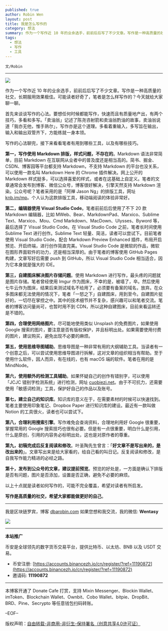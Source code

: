 ```yaml
---
published: true
author: Robin Wen
layout: post
title: 我是怎么写作的
category: 想法
summary: 作为一个写作近 10 年的业余选手，前前后后写了不少文章。写作是一种高质量的社交，长期服用效果极佳。可能读者好奇了，笔者是怎么样写作的？今天就给大家聊一聊。首先来谈谈写作的心法。要想任何时候都能写作，快速而且有质量地产出，有两个技巧，多看和多写。「卖油翁」记述了陈尧咨射箭和卖油翁酌油的故事，卖油翁说道「我亦无他，惟手熟尔」，写作亦是这个道理。多看着重输入，多写旨在输出，输入和输出双管齐下，方能练就一身本领。以上十点就是读者如何写作的，可能不完全覆盖，希望对读者有所启发。写作是高质量的社交，希望大家都能做更好的自己。
tags:
  - 想法
  - 写作
  - 工具
---
```


`文/Robin`

***

![](https://cdn.dbarobin.com/gfd1btf.png)

作为一个写作近 10 年的业余选手，前前后后写了不少文章。写作是一种高质量的社交，长期服用效果极佳。可能读者好奇了，笔者是怎么样写作的？今天就给大家聊一聊。

首先来谈谈写作的心法。要想任何时候都能写作，快速而且有质量地产出，有两个技巧，多看和多写。「卖油翁」记述了陈尧咨射箭和卖油翁酌油的故事，卖油翁说道「我亦无他，惟手熟尔」，写作亦是这个道理。多看着重输入，多写旨在输出，输入和输出双管齐下，方能练就一身本领。

写作的心法聊完，接下来看看笔者有用到哪些工具，以及有哪些技巧。

**第一，写作使用 Markdown 排版，样式问题，不存在的**。Markdown 语法非常简单，目前 Markdown 在互联网从业者中的普及度还是相当高的。简书、掘金、CSDN、博客园等平台都支持 Markdown，不支持 Markdown 的平台也没关系，可以使用一款名叫 Markdown Here 的 Chrome 插件解决。网上公开的 Markdown 样式挺多，可以选择喜爱的样式，或者在这基础上自定义。笔者的文章通常会发布到博客、微信公众号，博客很好解决，引擎天然支持 Markdown 渲染。公众号呢？笔者采用的是「阿禅 Jason Ng」的排版工具，网址 [knb.im/mp](https://knb.im/mp)。个人认为这款排版工具，移动端阅读的体验非常好。

**第二，编辑器使用 Visual Studio Code**。笔者前前后后使用了不下 20 款 Markdown 编辑器，比如 MWeb、Bear、MarkdownPad、Marxico、Sublime Text、Marxico、Mou、Cmd Markdown、MacDown、Ulysses、Byword 等，最后选择了 Visual Studio Code。在 Visual Studio Code 之前，笔者长时间使用 Sublime Text 进行创作。Sublime Text 轻量、简洁，读者可以尝试下。目前笔者使用 Visual Studio Code，配合 Markdown Preview Enhanced 插件，布局开启预览、开启终端，进行创作简直完美。Visual Studio Code 是微软的作品，微软在图形界面软件的功力，还是相当深厚的。由于笔者的博客使用 GitHub Pages 构建，文章写好后需要 push 到 GitHub，所以 Visual Studio Code 相当适合，因为它本身就是强大的 IDE。

**第三，自建图床解决图片存储问题**。使用 Markdown 进行写作，最头疼的问题就是图片存储。笔者曾经使用 Imgur 作为图床，不幸的是，被墙了，卒。然后使用七牛云作为图床，结果后来测试域名不给用了，必须要有备案的域名，放弃。在众多图床都无法使用的情况下，笔者「一怒之下」自建图床，用到至今。自建图片挺好的，一切尽在掌控之中。其中的技术细节并不复杂，感兴趣可以和笔者交流。笔者的博客访问量尚可，也暂时用不到 CDN，所以这种自建图床，目前来看运转还是不错的。

**第四，合理使用网络图片**。尽可能地使用类似 Unsplash 的免费图片，如果使用 Google 搜索的图片，要注意是否有版权保护，并且标明出处。如果需要使用付费的图片，建议购买，避免出现不必要的麻烦。

**第五，使用思维导图辅助**。思维导图是一种非常有用的大纲辅助工具。当读者有一个创意之后，可以尝试使用思维导图进行拆解，这对文章的组织相当有帮助。至于使用什么软件，因人而异，有在线的，也有 macOS 端的软件。笔者在用的是 MindNode。

**第六，使用额外的检测工具辅助**。如果怀疑自己的创作有错别字，可以使用「JCJC 错别字检测系统」进行检测，网址 [cuobiezi.net](http://cuobiezi.net)。由于不可抗力，还需要使用「敏感词检测」工具，保护好自己的作品以及账号。

**第七，建立自己的知识库**。知识库的意义在于，在需要素材的时候可以快速找到。笔者主要使用印象笔记、Dropbox Paper 进行知识库的建设。最近有一款叫做 Notion 的工具很火，读者也可以尝试下。

**第八，合理利用搜索引擎**。写作难免会查询资料，合理地利用好 Google 很重要，掌握常用的 Google 搜索技巧也很有必要。但是有一点很重要，明白什么是引用，什么是原创，引用的内容务必标明出处，这也是对原作者的尊重。

**第九，初稿完成后反复阅读和修改**。叶圣陶先生曾言：「**好文章不是写出来的，是改出来的**」。文章写出来是给大家看的，给自己看的叫日记。反复阅读和修改，是自我写作能力精进的必经之路。

**第十，发布到公众号的文章，建议提前预览**。预览的好处是，一方面是确认下排版是否有问题，图片是否添加，设置是否正确，避免不必要的麻烦。

以上十点就是读者如何写作的，可能不完全覆盖，希望对读者有所启发。

**写作是高质量的社交，希望大家都能做更好的自己**。

***

我是区块链罗宾，博客 [dbarobin.com](https://dbarobin.com/)
如果您想和我交流，我的微信: **Wentasy**

![](https://cdn.dbarobin.com/v4yywe2.png)

***

**本站推广**

币安是全球领先的数字货币交易平台，提供比特币、以太坊、BNB 以及 USDT 交易。

* 币安注册: [https://accounts.binancezh.io/cn/register/?ref=11190872](https://accounts.binancezh.io/cn/register/?ref=11190872)
* 邀请码: **11190872**

***

本博客开通了 Donate Cafe 打赏，支持 Mixin Messenger、Blockin Wallet、imToken、Blockchain Wallet、Ownbit、Cobo Wallet、bitpie、DropBit、BRD、Pine、Secrypto 等任意钱包扫码转账。

<center>
    <div class="--donate-button"
         data-button-id="f8b9df0d-af9a-460d-8258-d3f435445075"
    ></div>
</center>

–EOF–

版权声明：[自由转载-非商用-非衍生-保持署名（创意共享4.0许可证）](http://creativecommons.org/licenses/by-nc-nd/4.0/deed.zh)